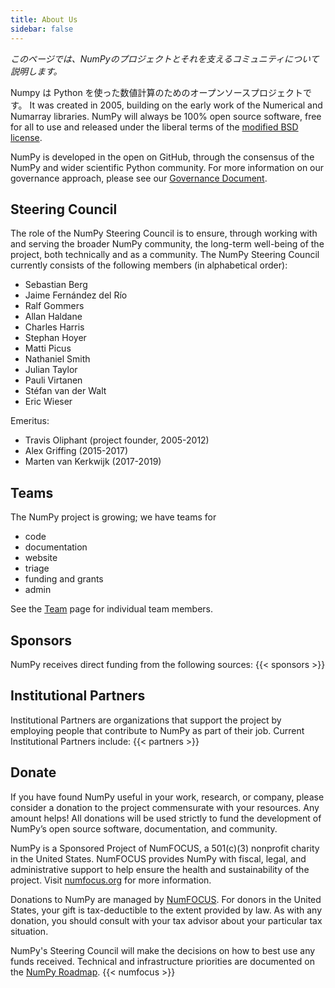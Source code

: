 ```yaml
---
title: About Us
sidebar: false
---
```


_このページでは、NumPyのプロジェクトとそれを支えるコミュニティについて説明します。_

Numpy は Python を使った数値計算のためのオープンソースプロジェクトです。 It was created in 2005, building on the early work of the Numerical and Numarray libraries. NumPy will always be 100% open source software, free for all to use and released under the liberal terms of the [modified BSD license](https://github.com/numpy/numpy/blob/master/LICENSE.txt).

NumPy is developed in the open on GitHub, through the consensus of the NumPy and wider scientific Python community. For more information on our governance approach, please see our [Governance Document](https://www.numpy.org/devdocs/dev/governance/index.html).


## Steering Council

The role of the NumPy Steering Council is to ensure, through working with and serving the broader NumPy community, the long-term well-being of the project, both technically and as a community. The NumPy Steering Council currently consists of the following members (in alphabetical order):

- Sebastian Berg
- Jaime Fernández del Río
- Ralf Gommers
- Allan Haldane
- Charles Harris
- Stephan Hoyer
- Matti Picus
- Nathaniel Smith
- Julian Taylor
- Pauli Virtanen
- Stéfan van der Walt
- Eric Wieser

Emeritus:

- Travis Oliphant (project founder, 2005-2012)
- Alex Griffing (2015-2017)
- Marten van Kerkwijk (2017-2019)

## Teams

The NumPy project is growing; we have teams for

- code
- documentation
- website
- triage
- funding and grants
- admin

See the [Team](/gallery/team.html) page for individual team members.


## Sponsors

NumPy receives direct funding from the following sources:
{{< sponsors >}}


## Institutional Partners

Institutional Partners are organizations that support the project by employing people that contribute to NumPy as part of their job. Current Institutional Partners include:
{{< partners >}}


## Donate

If you have found NumPy useful in your work, research, or company, please consider a donation to the project commensurate with your resources. Any amount helps! All donations will be used strictly to fund the development of NumPy’s open source software, documentation, and community.

NumPy is a Sponsored Project of NumFOCUS, a 501(c)(3) nonprofit charity in the United States. NumFOCUS provides NumPy with fiscal, legal, and administrative support to help ensure the health and sustainability of the project. Visit [numfocus.org](https://numfocus.org) for more information.

Donations to NumPy are managed by [NumFOCUS](https://numfocus.org). For donors in the United States, your gift is tax-deductible to the extent provided by law. As with any donation, you should consult with your tax advisor about your particular tax situation.

NumPy's Steering Council will make the decisions on how to best use any funds received. Technical and infrastructure priorities are documented on the [NumPy Roadmap](https://www.numpy.org/neps/index.html#roadmap).
{{< numfocus >}}
